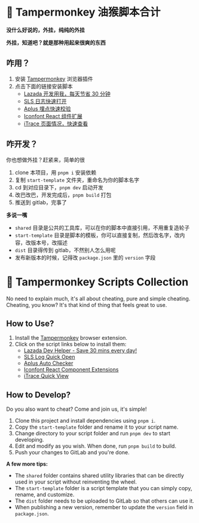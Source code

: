 # 🐒 Tampermonkey 油猴脚本合计

**没什么好说的，外挂，纯纯的外挂**

**外挂，知道吧？就是那种用起来很爽的东西**

## 咋用？

1. 安装 [Tampermonkey](https://www.tampermonkey.net/) 浏览器插件
2. 点击下面的链接安装脚本
   - [Lazada 开发用我，每天节省 30 分钟](https://code.alibaba-inc.com/lazada/tampermonkey/raw/master/%2FUsers%2Fyee.wang%2FCode%2Flibs%2Ftampermonkey/dist/Lazada%20%E5%BC%80%E5%8F%91%E7%94%A8%E6%88%91%EF%BC%8C%E6%AF%8F%E5%A4%A9%E8%8A%82%E7%9C%81%2030%20%E5%88%86%E9%92%9F%EF%BC%81.js)
   - [SLS 日志快速打开](https://code.alibaba-inc.com/lazada/tampermonkey/raw/master/vite-aone-sls-quick-open/dist/aone-sls-quick-open.user.js)
   - [Aplus 埋点快速校验](https://gitlab.alibaba-inc.com/lazada/tampermonkey/raw/master/aplus-auto-checker/index.user.js)
   - [Iconfont React 组件扩展](https://code.alibaba-inc.com/lazada/tampermonkey/raw/master/iconfont-react/index.user.js)
   - [iTrace 页面情况，快速查看](https://gitlab.alibaba-inc.com/lazada/tampermonkey/raw/master/itrace-quick-view/index.user.js)

## 咋开发？

你也想做外挂？赶紧来，简单的很

1. clone 本项目，用 `pnpm i` 安装依赖
2. 复制 `start-template` 文件夹，重命名为你的脚本名字
3. cd 到对应目录下，`pnpm dev` 启动开发
4. 改巴改巴，开发完成后，`pnpm build` 打包
5. 推送到 gitlab，完事了

**多说一嘴**

- `shared` 目录是公共的工具库，可以在你的脚本中直接引用，不用重复造轮子
- `start-template` 目录是脚本的模板，你可以直接复制，然后改名字，改内容，改版本号，改描述
- `dist` 目录得传到 gitlab，不然别人怎么用呢
- 发布新版本的时候，记得改 `package.json` 里的 `version` 字段

# 🐒 Tampermonkey Scripts Collection

No need to explain much, it's all about cheating, pure and simple cheating.
Cheating, you know? It's that kind of thing that feels great to use.

## How to Use?

1. Install the [Tampermonkey](https://www.tampermonkey.net/) browser extension.
2. Click on the script links below to install them:
   - [Lazada Dev Helper - Save 30 mins every day!](https://code.alibaba-inc.com/lazada/tampermonkey/raw/master/%2FUsers%2Fyee.wang%2FCode%2Flibs%2Ftampermonkey/dist/Lazada%20%E5%BC%80%E5%8F%91%E7%94%A8%E6%88%91%EF%BC%8C%E6%AF%8F%E5%A4%A9%E8%8A%82%E7%9C%81%2030%20%E5%88%86%E9%92%9F%EF%BC%81.js)
   - [SLS Log Quick Open](https://code.alibaba-inc.com/lazada/tampermonkey/raw/master/vite-aone-sls-quick-open/dist/aone-sls-quick-open.user.js)
   - [Aplus Auto Checker](https://gitlab.alibaba-inc.com/lazada/tampermonkey/raw/master/aplus-auto-checker/index.user.js)
   - [Iconfont React Component Extensions](https://code.alibaba-inc.com/lazada/tampermonkey/raw/master/iconfont-react/index.user.js)
   - [iTrace Quick View](https://gitlab.alibaba-inc.com/lazada/tampermonkey/raw/master/itrace-quick-view/index.user.js)

## How to Develop?

Do you also want to cheat? Come and join us, it's simple!

1. Clone this project and install dependencies using `pnpm i`.
2. Copy the `start-template` folder and rename it to your script name.
3. Change directory to your script folder and run `pnpm dev` to start developing.
4. Edit and modify as you wish. When done, run `pnpm build` to build.
5. Push your changes to GitLab and you're done.

**A few more tips:**

- The `shared` folder contains shared utility libraries that can be directly used in your script without reinventing the wheel.
- The `start-template` folder is a script template that you can simply copy, rename, and customize.
- The `dist` folder needs to be uploaded to GitLab so that others can use it.
- When publishing a new version, remember to update the `version` field in `package.json`.

